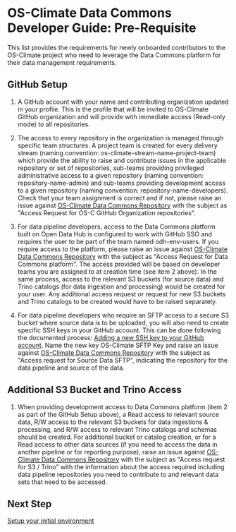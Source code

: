# OS-Climate Data Commons Developer Guide: Pre-Requisite

This list provides the requirements for newly onboarded contributors to the OS-Climate project who need to leverage the Data Commons platform for their data management requirements.

## GitHub Setup

1. A GitHub account with your name and contributing organization updated in your profile. This is the profile that will be invited to OS-Climate GitHub organization and will provide with immediate access (Read-only mode) to all repositories.

2. The access to every repository in the organization is managed through specific team structures. A project team is created for every delivery stream (naming convention: os-climate-stream-name-project-team) which provide the ability to raise and contribute issues in the applicable repository or set of repositories, sub-teams providing privileged administrative access to a given repository (naming convention: repository-name-admin) and sub-teams providing development access to a given repository (naming convention: repository-name-developers). Check that your team assignment is correct and if not, please raise an issue against [OS-Climate Data Commons Repository][1] with the subject as "Access Request for OS-C GitHub Organization repositories".

3. For data pipeline developers, access to the Data Commons platform built on Open Data Hub is configured to work with GitHub SSO and requires the user to be part of the team named odh-env-users. If you require access to the platform, please raise an issue against [OS-Climate Data Commons Repository][1] with the subject as "Access Request for Data Commons platform". The access provided will be based on developer teams you are assigned to at creation time (see item 2 above). In the same process, access to the relevant S3 buckets (for source data) and Trino catalogs (for data ingestion and processing) would be created for your user. Any additional access request or request for new S3 buckets and Trino catalogs to be created would have to be raised separately.

4. For data pipeline developers who require an SFTP access to a secure S3 bucket where source data is to be uploaded, you will also need to create specific SSH keys in your GitHub account. This can be done following the documented process: [Adding a new SSH key to your GitHub account](https://docs.github.com/en/github/authenticating-to-github/connecting-to-github-with-ssh/adding-a-new-ssh-key-to-your-github-account). Name the new key OS-Climate SFTP Key and raise an issue against [OS-Climate Data Commons Repository][1] with the subject as "Access request for Source Data SFTP", indicating the repository for the data pipeline and source of the data.

## Additional S3 Bucket and Trino Access

1. When providing development access to Data Commons platform (item 2 as part of the GitHub Setup above), a Read access to relevant source data, R/W access to the relevant S3 buckets for data ingestions & processing, and R/W access to relevant Trino catalogs and schemas should be created. For additional bucket or catalog creation, or for a Read access to other data sources (if you need to access the data in another pipeline or for reporting purpose), raise an issue against [OS-Climate Data Commons Repository][1] with the subject as "Access request for S3 / Trino" with the information about the access required including data pipeline repositories you need to contribute to and relevant data sets that need to be accessed.

## Next Step

[Setup your initial environment](./setup-initial-environment.md)

[1]: https://github.com/os-climate/os_c_data_commons

